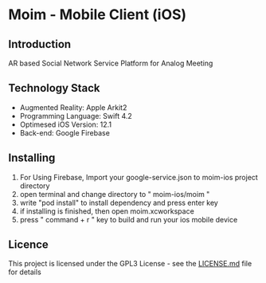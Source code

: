 # Moim - Mobile Client (iOS)



## Introduction 

AR based Social Network Service Platform for Analog Meeting



## Technology Stack

- Augmented Reality: Apple Arkit2
- Programming Language: Swift 4.2
- Optimesed iOS Version: 12.1
- Back-end: Google Firebase



## Installing

1. For Using Firebase, Import your google-service.json to moim-ios project directory
2. open terminal and change directory to " moim-ios/moim " 
3. write "pod install" to install dependency and press enter key
4. if installing is finished, then open moim.xcworkspace
5. press " command + r " key to build and run your ios mobile device



## Licence

This project is licensed under the GPL3 License - see the [LICENSE.md](https://github.com/teammoim/moim-ios/blob/master/LICENSE) file for details
